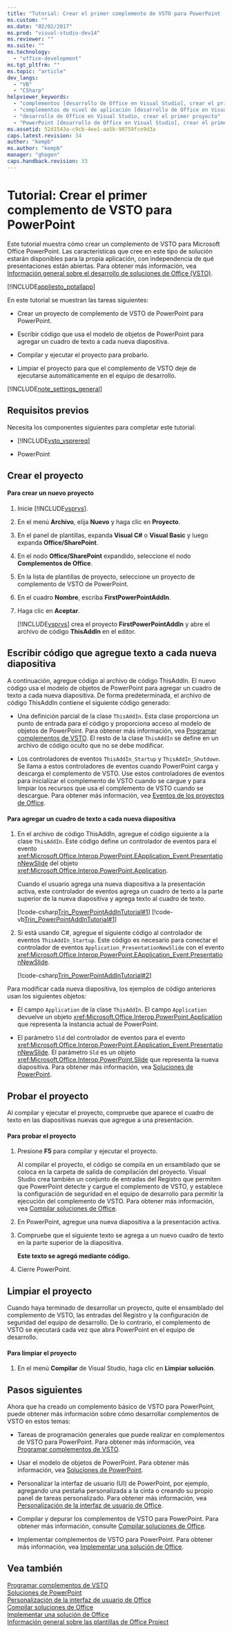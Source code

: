 ```yaml
---
title: "Tutorial: Crear el primer complemento de VSTO para PowerPoint | Microsoft Docs"
ms.custom: ""
ms.date: "02/02/2017"
ms.prod: "visual-studio-dev14"
ms.reviewer: ""
ms.suite: ""
ms.technology: 
  - "office-development"
ms.tgt_pltfrm: ""
ms.topic: "article"
dev_langs: 
  - "VB"
  - "CSharp"
helpviewer_keywords: 
  - "complementos [desarrollo de Office en Visual Studio], crear el primer proyecto"
  - "complementos de nivel de aplicación [desarrollo de Office en Visual Studio], crear el primer proyecto"
  - "desarrollo de Office en Visual Studio, crear el primer proyecto"
  - "PowerPoint [desarrollo de Office en Visual Studio], crear el primer proyecto"
ms.assetid: 52d1543a-c9cb-4ee1-aa5b-90759fce9d3a
caps.latest.revision: 34
author: "kempb"
ms.author: "kempb"
manager: "ghogen"
caps.handback.revision: 33
---
```

# Tutorial: Crear el primer complemento de VSTO para PowerPoint
  Este tutorial muestra cómo crear un complemento de VSTO para Microsoft Office PowerPoint.  Las características que cree en este tipo de solución estarán disponibles para la propia aplicación, con independencia de qué presentaciones están abiertas.  Para obtener más información, vea [Información general sobre el desarrollo de soluciones de Office &#40;VSTO&#41;](../vsto/office-solutions-development-overview-vsto.md).  
  
 [!INCLUDE[appliesto_pptallapp](../vsto/includes/appliesto-pptallapp-md.md)]  
  
 En este tutorial se muestran las tareas siguientes:  
  
-   Crear un proyecto de complemento de VSTO de PowerPoint para PowerPoint.  
  
-   Escribir código que usa el modelo de objetos de PowerPoint para agregar un cuadro de texto a cada nueva diapositiva.  
  
-   Compilar y ejecutar el proyecto para probarlo.  
  
-   Limpiar el proyecto para que el complemento de VSTO deje de ejecutarse automáticamente en el equipo de desarrollo.  
  
 [!INCLUDE[note_settings_general](../sharepoint/includes/note-settings-general-md.md)]  
  
## Requisitos previos  
 Necesita los componentes siguientes para completar este tutorial:  
  
-   [!INCLUDE[vsto_vsprereq](../vsto/includes/vsto-vsprereq-md.md)]  
  
-   PowerPoint  
  
## Crear el proyecto  
  
#### Para crear un nuevo proyecto  
  
1.  Inicie [!INCLUDE[vsprvs](../sharepoint/includes/vsprvs-md.md)].  
  
2.  En el menú **Archivo**, elija **Nuevo** y haga clic en **Proyecto**.  
  
3.  En el panel de plantillas, expanda **Visual C\#** o  **Visual Basic** y luego expanda **Office\/SharePoint**.  
  
4.  En el nodo **Office\/SharePoint** expandido, seleccione el nodo **Complementos de Office**.  
  
5.  En la lista de plantillas de proyecto, seleccione un proyecto de complemento de VSTO de PowerPoint.  
  
6.  En el cuadro **Nombre**, escriba **FirstPowerPointAddIn**.  
  
7.  Haga clic en **Aceptar**.  
  
     [!INCLUDE[vsprvs](../sharepoint/includes/vsprvs-md.md)] crea el proyecto **FirstPowerPointAddIn** y abre el archivo de código **ThisAddIn** en el editor.  
  
## Escribir código que agregue texto a cada nueva diapositiva  
 A continuación, agregue código al archivo de código ThisAddIn.  El nuevo código usa el modelo de objetos de PowerPoint para agregar un cuadro de texto a cada nueva diapositiva.  De forma predeterminada, el archivo de código ThisAddIn contiene el siguiente código generado:  
  
-   Una definición parcial de la clase `ThisAddIn`.  Esta clase proporciona un punto de entrada para el código y proporciona acceso al modelo de objetos de PowerPoint.  Para obtener más información, vea [Programar complementos de VSTO](../vsto/programming-vsto-add-ins.md).  El resto de la clase `ThisAddIn` se define en un archivo de código oculto que no se debe modificar.  
  
-   Los controladores de eventos `ThisAddIn_Startup` y `ThisAddIn_Shutdown`.  Se llama a estos controladores de eventos cuando PowerPoint carga y descarga el complemento de VSTO.  Use estos controladores de eventos para inicializar el complemento de VSTO cuando se cargue y para limpiar los recursos que usa el complemento de VSTO cuando se descargue.  Para obtener más información, vea [Eventos de los proyectos de Office](../vsto/events-in-office-projects.md).  
  
#### Para agregar un cuadro de texto a cada nueva diapositiva  
  
1.  En el archivo de código ThisAddIn, agregue el código siguiente a la clase `ThisAddIn`.  Este código define un controlador de eventos para el evento <xref:Microsoft.Office.Interop.PowerPoint.EApplication_Event.PresentationNewSlide> del objeto <xref:Microsoft.Office.Interop.PowerPoint.Application>.  
  
     Cuando el usuario agrega una nueva diapositiva a la presentación activa, este controlador de eventos agrega un cuadro de texto a la parte superior de la nueva diapositiva y agrega texto al cuadro de texto.  
  
     [!code-csharp[Trin_PowerPointAddInTutorial#1](../snippets/csharp/VS_Snippets_OfficeSP/Trin_PowerPointAddInTutorial/CS/ThisAddIn.cs#1)]
     [!code-vb[Trin_PowerPointAddInTutorial#1](../snippets/visualbasic/VS_Snippets_OfficeSP/Trin_PowerPointAddInTutorial/VB/ThisAddIn.vb#1)]  
  
2.  Si está usando C\#, agregue el siguiente código al controlador de eventos `ThisAddIn_Startup`.  Este código es necesario para conectar el controlador de eventos `Application_PresentationNewSlide` con el evento <xref:Microsoft.Office.Interop.PowerPoint.EApplication_Event.PresentationNewSlide>.  
  
     [!code-csharp[Trin_PowerPointAddInTutorial#2](../snippets/csharp/VS_Snippets_OfficeSP/Trin_PowerPointAddInTutorial/CS/ThisAddIn.cs#2)]  
  
 Para modificar cada nueva diapositiva, los ejemplos de código anteriores usan los siguientes objetos:  
  
-   El campo `Application` de la clase `ThisAddIn`.  El campo `Application` devuelve un objeto <xref:Microsoft.Office.Interop.PowerPoint.Application> que representa la instancia actual de PowerPoint.  
  
-   El parámetro `Sld` del controlador de eventos para el evento <xref:Microsoft.Office.Interop.PowerPoint.EApplication_Event.PresentationNewSlide>.  El parámetro `Sld` es un objeto <xref:Microsoft.Office.Interop.PowerPoint.Slide> que representa la nueva diapositiva.  Para obtener más información, vea [Soluciones de PowerPoint](../vsto/powerpoint-solutions.md).  
  
## Probar el proyecto  
 Al compilar y ejecutar el proyecto, compruebe que aparece el cuadro de texto en las diapositivas nuevas que agregue a una presentación.  
  
#### Para probar el proyecto  
  
1.  Presione **F5** para compilar y ejecutar el proyecto.  
  
     Al compilar el proyecto, el código se compila en un ensamblado que se coloca en la carpeta de salida de compilación del proyecto.  Visual Studio crea también un conjunto de entradas del Registro que permiten que PowerPoint detecte y cargue el complemento de VSTO, y establece la configuración de seguridad en el equipo de desarrollo para permitir la ejecución del complemento de VSTO.  Para obtener más información, vea [Compilar soluciones de Office](../vsto/building-office-solutions.md).  
  
2.  En PowerPoint, agregue una nueva diapositiva a la presentación activa.  
  
3.  Compruebe que el siguiente texto se agrega a un nuevo cuadro de texto en la parte superior de la diapositiva.  
  
     **Este texto se agregó mediante código.**  
  
4.  Cierre PowerPoint.  
  
## Limpiar el proyecto  
 Cuando haya terminado de desarrollar un proyecto, quite el ensamblado del complemento de VSTO, las entradas del Registro y la configuración de seguridad del equipo de desarrollo.  De lo contrario, el complemento de VSTO se ejecutará cada vez que abra PowerPoint en el equipo de desarrollo.  
  
#### Para limpiar el proyecto  
  
1.  En el menú **Compilar** de Visual Studio, haga clic en **Limpiar solución**.  
  
## Pasos siguientes  
 Ahora que ha creado un complemento básico de VSTO para PowerPoint, puede obtener más información sobre cómo desarrollar complementos de VSTO en estos temas:  
  
-   Tareas de programación generales que puede realizar en complementos de VSTO para PowerPoint.  Para obtener más información, vea [Programar complementos de VSTO](../vsto/programming-vsto-add-ins.md).  
  
-   Usar el modelo de objetos de PowerPoint.  Para obtener más información, vea [Soluciones de PowerPoint](../vsto/powerpoint-solutions.md).  
  
-   Personalizar la interfaz de usuario \(UI\) de PowerPoint, por ejemplo, agregando una pestaña personalizada a la cinta o creando su propio panel de tareas personalizado.  Para obtener más información, vea [Personalización de la interfaz de usuario de Office](../vsto/office-ui-customization.md).  
  
-   Compilar y depurar los complementos de VSTO para PowerPoint.  Para obtener más información, consulte [Compilar soluciones de Office](../vsto/building-office-solutions.md).  
  
-   Implementar complementos de VSTO para PowerPoint.  Para obtener más información, vea [Implementar una solución de Office](../vsto/deploying-an-office-solution.md).  
  
## Vea también  
 [Programar complementos de VSTO](../vsto/programming-vsto-add-ins.md)   
 [Soluciones de PowerPoint](../vsto/powerpoint-solutions.md)   
 [Personalización de la interfaz de usuario de Office](../vsto/office-ui-customization.md)   
 [Compilar soluciones de Office](../vsto/building-office-solutions.md)   
 [Implementar una solución de Office](../vsto/deploying-an-office-solution.md)   
 [Información general sobre las plantillas de Office Project](../vsto/office-project-templates-overview.md)  
  
  